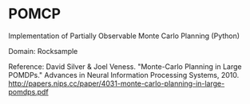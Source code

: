 # POMCP
Implementation of Partially Observable Monte Carlo Planning (Python) 

Domain: Rocksample

Reference: David Silver & Joel Veness. "Monte-Carlo Planning in Large POMDPs." Advances in Neural Information Processing Systems, 2010. http://papers.nips.cc/paper/4031-monte-carlo-planning-in-large-pomdps.pdf
